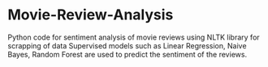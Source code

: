 # Movie-Review-Analysis

Python code for sentiment analysis of movie reviews using NLTK library for scrapping of data 
Supervised models such as Linear Regression, Naive Bayes, Random Forest are used to predict the sentiment of the reviews.

